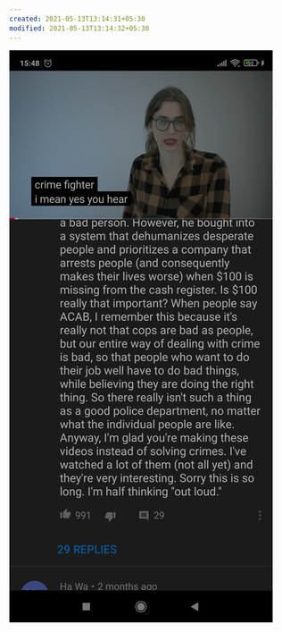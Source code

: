```yaml
---
created: 2021-05-13T13:14:31+05:30
modified: 2021-05-13T13:14:32+05:30
---
```


![Image](./IMG_1620891869928.jpg)
